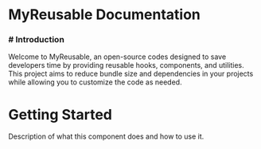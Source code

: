 # MyReusable Documentation
<h3># Introduction</h3>
Welcome to MyReusable, an open-source codes designed to save developers time by providing reusable hooks, components, and utilities. This project aims to reduce bundle size and dependencies in your projects while allowing you to customize the code as needed.

# Getting Started
Description of what this component does and how to use it.
